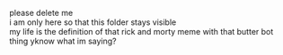 please delete me  
i am only here so that this folder stays visible  
my life is the definition of that rick and morty meme with that butter bot thing yknow what im saying?
